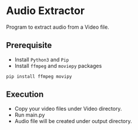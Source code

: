 # Audio Extractor

Program to extract audio from a Video file.

## Prerequisite
- Install `Python3` and `Pip`
- Install `ffmpeg` and `moviepy` packages

```pip install ffmpeg movipy```

## Execution
- Copy your video files under Video directory.
- Run main.py
- Audio file will be created under output directory.
